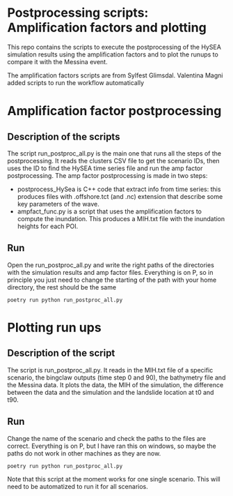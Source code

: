 # **Postprocessing scripts: Amplification factors and plotting** 
 
This repo contains the scripts to execute the postprocessing of the HySEA simulation results using the amplification factors and to plot the runups to compare it with the Messina event.

The amplification factors scripts are from Sylfest Glimsdal.
Valentina Magni added scripts to run the workflow automatically

# Amplification factor postprocessing
## Description of the scripts
The script run_postproc_all.py is the main one that runs all the steps of the postprocessing. It reads the clusters CSV file to get the scenario IDs, then uses the ID to find the HySEA time series file and run the amp factor postprocessing. 
The amp factor postprocessing is made in two steps: 
- postprocess_HySea is C++ code that extract info from time series: this produces files with .offshore.tct (and .nc) extension that describe some key parameters of the wave.
- ampfact_func.py is a script that uses the amplification factors to compute the inundation. This produces a MIH.txt file with the inundation heights for each POI.

## Run
Open the run_postproc_all.py and write the right paths of the directories with the simulation results and amp factor files. Everything is on P, so in principle you just need to change the starting of the path with your home directory, the rest should be the same

```
poetry run python run_postproc_all.py
```

# Plotting run ups
## Description of the script
The script is run_postproc_all.py. It reads in the MIH.txt file of a specific scenario, the bingclaw outputs (time step 0 and 90), the bathymetry file and the Messina data. It plots the data, the MIH of the simulation, the difference between the data and the simulation and the landslide location at t0 and t90.

## Run
Change the name of the scenario and check the paths to the files are correct. Everything is on P, but I have ran this on windows, so maybe the paths do not work in other machines as they are now.
```
poetry run python run_postproc_all.py
```
Note that this script at the moment works for one single scenario. This will need to be automatized to run it for all scenarios. 
